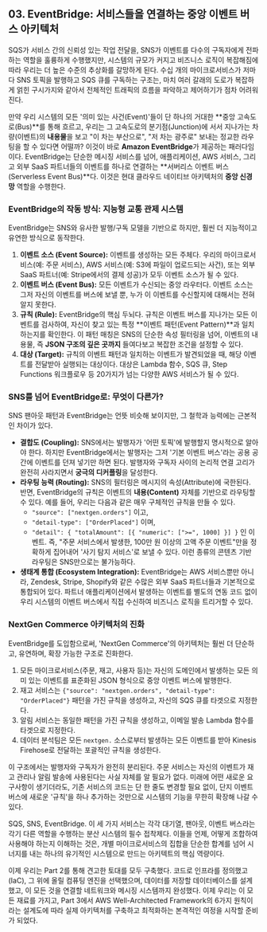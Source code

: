 ## 03. EventBridge: 서비스들을 연결하는 중앙 이벤트 버스 아키텍처

SQS가 서비스 간의 신뢰성 있는 작업 전달을, SNS가 이벤트를 다수의 구독자에게 전파하는 역할을 훌륭하게 수행했지만, 시스템의 규모가 커지고 비즈니스 로직이 복잡해짐에 따라 우리는 더 높은 수준의 추상화를 갈망하게 된다. 수십 개의 마이크로서비스가 저마다 SNS 토픽을 발행하고 SQS 큐를 구독하는 구조는, 마치 여러 갈래의 도로가 복잡하게 얽힌 구시가지와 같아서 전체적인 트래픽의 흐름을 파악하고 제어하기가 점차 어려워진다.

만약 우리 시스템의 모든 '의미 있는 사건(Event)'들이 단 하나의 거대한 **중앙 고속도로(Bus)**를 통해 흐르고, 우리는 그 고속도로의 분기점(Junction)에 서서 지나가는 차량(이벤트)의 **내용물**을 보고 "이 차는 부산으로", "저 차는 광주로" 보내는 정교한 라우팅을 할 수 있다면 어떨까? 이것이 바로 **Amazon EventBridge**가 제공하는 패러다임이다. EventBridge는 단순한 메시징 서비스를 넘어, 애플리케이션, AWS 서비스, 그리고 외부 SaaS 파트너들의 이벤트를 하나로 연결하는 **서버리스 이벤트 버스(Serverless Event Bus)**다. 이것은 현대 클라우드 네이티브 아키텍처의 **중앙 신경망** 역할을 수행한다.

### EventBridge의 작동 방식: 지능형 교통 관제 시스템

EventBridge는 SNS와 유사한 발행/구독 모델을 기반으로 하지만, 훨씬 더 지능적이고 유연한 방식으로 동작한다.



1.  **이벤트 소스 (Event Source):** 이벤트를 생성하는 모든 주체다. 우리의 마이크로서비스(예: 주문 서비스), AWS 서비스(예: S3에 파일이 업로드되는 사건), 또는 외부 SaaS 파트너(예: Stripe에서의 결제 성공)가 모두 이벤트 소스가 될 수 있다.
2.  **이벤트 버스 (Event Bus):** 모든 이벤트가 수신되는 중앙 라우터다. 이벤트 소스는 그저 자신의 이벤트를 버스에 보낼 뿐, 누가 이 이벤트를 수신할지에 대해서는 전혀 알지 못한다.
3.  **규칙 (Rule):** EventBridge의 핵심 두뇌다. 규칙은 이벤트 버스를 지나가는 모든 이벤트를 검사하여, 자신이 찾고 있는 특정 **이벤트 패턴(Event Pattern)**과 일치하는지를 확인한다. 이 패턴 매칭은 SNS의 단순한 속성 필터링을 넘어, 이벤트의 내용물, 즉 **JSON 구조의 깊은 곳까지** 들여다보고 복잡한 조건을 설정할 수 있다.
4.  **대상 (Target):** 규칙의 이벤트 패턴과 일치하는 이벤트가 발견되었을 때, 해당 이벤트를 전달받아 실행되는 대상이다. 대상은 Lambda 함수, SQS 큐, Step Functions 워크플로우 등 20가지가 넘는 다양한 AWS 서비스가 될 수 있다.

### SNS를 넘어 EventBridge로: 무엇이 다른가?

SNS 팬아웃 패턴과 EventBridge는 언뜻 비슷해 보이지만, 그 철학과 능력에는 근본적인 차이가 있다.

* **결합도 (Coupling):** SNS에서는 발행자가 '어떤 토픽'에 발행할지 명시적으로 알아야 한다. 하지만 EventBridge에서는 발행자는 그저 '기본 이벤트 버스'라는 공용 공간에 이벤트를 던져 넣기만 하면 된다. 발행자와 구독자 사이의 논리적 연결 고리가 완전히 사라지면서 **궁극의 디커플링**을 달성한다.
* **라우팅 능력 (Routing):** SNS의 필터링은 메시지의 속성(Attribute)에 국한된다. 반면, EventBridge의 규칙은 이벤트의 **내용(Content)** 자체를 기반으로 라우팅할 수 있다. 예를 들어, 우리는 다음과 같은 매우 구체적인 규칙을 만들 수 있다.
    * `"source": ["nextgen.orders"]` 이고,
    * `"detail-type": ["OrderPlaced"]` 이며,
    * `"detail": { "totalAmount": [{ "numeric": [">=", 1000] }] }` 인 이벤트.
    즉, "주문 서비스에서 발생한, 100만 원 이상의 고액 주문 이벤트"만을 정확하게 집어내어 '사기 탐지 서비스'로 보낼 수 있다. 이런 종류의 콘텐츠 기반 라우팅은 SNS만으로는 불가능하다.
* **생태계 통합 (Ecosystem Integration):** EventBridge는 AWS 서비스뿐만 아니라, Zendesk, Stripe, Shopify와 같은 수많은 외부 SaaS 파트너들과 기본적으로 통합되어 있다. 파트너 애플리케이션에서 발생하는 이벤트를 별도의 연동 코드 없이 우리 시스템의 이벤트 버스에서 직접 수신하여 비즈니스 로직을 트리거할 수 있다.

### NextGen Commerce 아키텍처의 진화

EventBridge를 도입함으로써, 'NextGen Commerce'의 아키텍처는 훨씬 더 단순하고, 유연하며, 확장 가능한 구조로 진화한다.

1.  모든 마이크로서비스(주문, 재고, 사용자 등)는 자신의 도메인에서 발생하는 모든 의미 있는 이벤트를 표준화된 JSON 형식으로 중앙 이벤트 버스에 발행한다.
2.  재고 서비스는 `{"source": "nextgen.orders", "detail-type": "OrderPlaced"}` 패턴을 가진 규칙을 생성하고, 자신의 SQS 큐를 타겟으로 지정한다.
3.  알림 서비스는 동일한 패턴을 가진 규칙을 생성하고, 이메일 발송 Lambda 함수를 타겟으로 지정한다.
4.  데이터 분석팀은 모든 `nextgen.` 소스로부터 발생하는 모든 이벤트를 받아 Kinesis Firehose로 전달하는 포괄적인 규칙을 생성한다.

이 구조에서는 발행자와 구독자가 완전히 분리된다. 주문 서비스는 자신의 이벤트가 재고 관리나 알림 발송에 사용된다는 사실 자체를 알 필요가 없다. 미래에 어떤 새로운 요구사항이 생기더라도, 기존 서비스의 코드는 단 한 줄도 변경할 필요 없이, 단지 이벤트 버스에 새로운 '규칙'을 하나 추가하는 것만으로 시스템의 기능을 무한히 확장해 나갈 수 있다.

SQS, SNS, EventBridge. 이 세 가지 서비스는 각각 대기열, 팬아웃, 이벤트 버스라는 각기 다른 역할을 수행하는 분산 시스템의 필수 접착제다. 이들을 언제, 어떻게 조합하여 사용해야 하는지 이해하는 것은, 개별 마이크로서비스의 집합을 단순한 합계를 넘어 시너지를 내는 하나의 유기적인 시스템으로 만드는 아키텍트의 핵심 역량이다.

이제 우리는 Part 2를 통해 견고한 토대를 모두 구축했다. 코드로 인프라를 정의했고(IaC), 그 위에 올릴 컴퓨팅 엔진을 선택했으며, 데이터를 저장할 데이터베이스를 설계했고, 이 모든 것을 연결할 네트워크와 메시징 시스템까지 완성했다. 이제 우리는 이 모든 재료를 가지고, Part 3에서 AWS Well-Architected Framework의 6가지 원칙이라는 설계도에 따라 실제 아키텍처를 구축하고 최적화하는 본격적인 여정을 시작할 준비가 되었다.